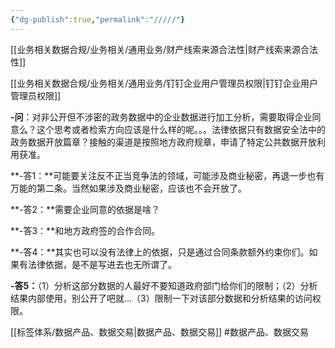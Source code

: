 ```yaml
---
{"dg-publish":true,"permalink":"/////"}
---
```


[[业务相关数据合规/业务相关/通用业务/财产线索来源合法性\|财产线索来源合法性]]

[[业务相关数据合规/业务相关/通用业务/钉钉企业用户管理员权限\|钉钉企业用户管理员权限]]

**-问**：对非公开但不涉密的政务数据中的企业数据进行加工分析，需要取得企业同意么？这个思考或者检索方向应该是什么样的呢。。。法律依据只有数据安全法中的政务数据开放篇章？接触的渠道是按照地方政府规章，申请了特定公共数据开放利用获准。

**-答1：**可能要关注反不正当竞争法的领域，可能涉及商业秘密，再退一步也有万能的第二条。当然如果涉及商业秘密，应该也不会开放了。

**-答2：**需要企业同意的依据是啥？

**-答3：**和地方政府签的合作合同。

**-答4：**其实也可以没有法律上的依据，只是通过合同条款额外约束你们。如果有法律依据，是不是写进去也无所谓了。

**-答5：**（1）分析这部分数据的人最好不要知道政府部门给你们的限制；（2）分析结果内部使用，别公开了吧就…（3）限制一下对该部分数据和分析结果的访问权限。

[[标签体系/数据产品、数据交易\|数据产品、数据交易]]
#数据产品、数据交易


